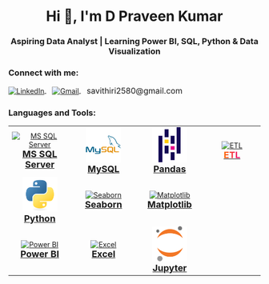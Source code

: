 <h1 align="center">Hi 👋, I'm D Praveen Kumar</h1>
<h3 align="center">Aspiring Data Analyst | Learning Power BI, SQL, Python & Data Visualization</h3>

<h3 align="left">Connect with me:</h3>
<p align="left">
  <a href="https://www.linkedin.com/in/praveen-kumar-869844200/" target="_blank">
    <img align="center" src="https://raw.githubusercontent.com/rahuldkjain/github-profile-readme-generator/master/src/images/icons/Social/linked-in-alt.svg" alt="LinkedIn" height="30" width="40" />
  </a>
  &nbsp;&nbsp;
  <a href="mailto:savithiri2580@gmail.com" target="_blank">
    <img align="center" src="https://img.icons8.com/color/48/gmail-new.png" alt="Gmail" height="30" width="40" />
  </a>
  &nbsp;&nbsp;
  <span style="font-size: 16px; vertical-align: middle;">savithiri2580@gmail.com</span>
</p>

<h3 align="left">Languages and Tools:</h3>

<table>
  <tr>
    <td align="center" width="140px">
      <a href="https://www.microsoft.com/en-us/sql-server" target="_blank">
        <img src="https://www.svgrepo.com/show/303229/microsoft-sql-server-logo.svg" alt="MS SQL Server" width="70" height="70" />
        <br/><strong style="font-size:18px;">MS SQL Server</strong>
      </a>
    </td>
    <td align="center" width="140px">
      <a href="https://www.mysql.com/" target="_blank">
        <img src="https://raw.githubusercontent.com/devicons/devicon/master/icons/mysql/mysql-original-wordmark.svg" alt="MySQL" width="70" height="70" />
        <br/><strong style="font-size:18px;">MySQL</strong>
      </a>
    </td>
    <td align="center" width="140px">
      <a href="https://pandas.pydata.org/" target="_blank">
        <img src="https://raw.githubusercontent.com/devicons/devicon/master/icons/pandas/pandas-original.svg" alt="Pandas" width="70" height="70" />
        <br/><strong style="font-size:18px;">Pandas</strong>
      </a>
    </td>
    <td align="center" width="140px">
      <a href="https://en.wikipedia.org/wiki/Extract,_transform,_load" target="_blank" title="ETL - Extract, Transform, Load">
        <img src="https://img.icons8.com/external-flaticons-lineal-color-flat-icons/64/000000/external-etl-big-data-flaticons-lineal-color-flat-icons.png" alt="ETL" width="70" height="70" />
        <br/><strong style="font-size:18px; background: linear-gradient(90deg, #FF6A00, #EE0979); -webkit-background-clip: text; -webkit-text-fill-color: transparent;">ETL</strong>
      </a>
    </td>
  </tr>
  <tr>
    <td align="center" width="140px">
      <a href="https://www.python.org" target="_blank">
        <img src="https://raw.githubusercontent.com/devicons/devicon/master/icons/python/python-original.svg" alt="Python" width="70" height="70" />
        <br/><strong style="font-size:18px;">Python</strong>
      </a>
    </td>
    <td align="center" width="140px">
      <a href="https://seaborn.pydata.org/" target="_blank">
        <img src="https://seaborn.pydata.org/_images/logo-mark-lightbg.svg" alt="Seaborn" width="70" height="70" />
        <br/><strong style="font-size:18px;">Seaborn</strong>
      </a>
    </td>
    <td align="center" width="140px">
      <a href="https://matplotlib.org/" target="_blank">
        <img src="https://matplotlib.org/_static/images/logo2.svg" alt="Matplotlib" width="70" height="70" />
        <br/><strong style="font-size:18px;">Matplotlib</strong>
      </a>
    </td>
  </tr>
  <tr>
    <td align="center" width="140px">
      <a href="https://powerbi.microsoft.com/" target="_blank">
        <img src="https://img.icons8.com/color/48/power-bi.png" alt="Power BI" width="70" height="70" />
        <br/><strong style="font-size:18px;">Power BI</strong>
      </a>
    </td>
    <td align="center" width="140px">
      <a href="https://www.microsoft.com/en-us/microsoft-365/excel" target="_blank">
        <img src="https://img.icons8.com/color/48/microsoft-excel-2019--v1.png" alt="Excel" width="70" height="70" />
        <br/><strong style="font-size:18px;">Excel</strong>
      </a>
    </td>
    <td align="center" width="140px">
      <a href="https://jupyter.org/" target="_blank">
        <img src="https://raw.githubusercontent.com/devicons/devicon/master/icons/jupyter/jupyter-original.svg" alt="Jupyter" width="70" height="70" />
        <br/><strong style="font-size:18px;">Jupyter</strong>
      </a>
    </td>
  </tr>
</table>
